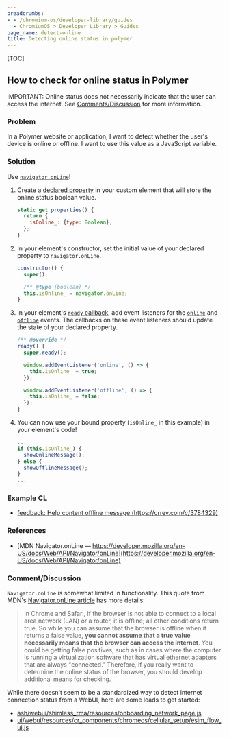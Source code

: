 ```yaml
---
breadcrumbs:
- - /chromium-os/developer-library/guides
  - ChromiumOS > Developer Library > Guides
page_name: detect-online
title: Detecting online status in polymer
---
```


[TOC]

## How to check for online status in Polymer

IMPORTANT: Online status does not necessarily indicate that the user can access
the internet. See [Comments/Discussion](#commentdiscussion) for more
information.

### Problem

In a Polymer website or application, I want to detect whether the user's device
is online or offline. I want to use this value as a JavaScript variable.

### Solution

Use
[`navigator.onLine`](https://developer.mozilla.org/en-US/docs/Web/API/Navigator/onLine)!

1.  Create a
    [declared property](https://polymer-library.polymer-project.org/3.0/docs/devguide/properties)
    in your custom element that will store the online status boolean value.

    ```javascript
    static get properties() {
      return {
        isOnline_: {type: Boolean},
      };
    }
    ```

2.  In your element's constructor, set the initial value of your declared
    property to `navigator.onLine`.

    ```javascript
    constructor() {
      super();

      /** @type {boolean} */
      this.isOnline_ = navigator.onLine;
    }
    ```

3.  In your element's
    [`ready` callback](https://polymer-library.polymer-project.org/3.0/docs/devguide/custom-elements#ready-callback),
    add event listeners for the
    [`online`](https://developer.mozilla.org/en-US/docs/Web/API/Window/online_event)
    and
    [`offline`](https://developer.mozilla.org/en-US/docs/Web/API/Window/offline_event)
    events. The callbacks on these event listeners should update the state of
    your declared property.

    ```javascript
    /** @override */
    ready() {
      super.ready();

      window.addEventListener('online', () => {
        this.isOnline_ = true;
      });

      window.addEventListener('offline', () => {
        this.isOnline_ = false;
      });
    }
    ```

4.  You can now use your bound property (`isOnline_` in this example) in your
    element's code!

    ```javascript
    ...
    if (this.isOnline_) {
      showOnlineMessage();
    } else {
      showOfflineMessage();
    }
    ...
    ```

### Example CL

*   [feedback: Help content offline message (https://crrev.com/c/3784329)](https://crrev.com/c/3784329)

### References

*   [MDN Navigator.onLine —
    https://developer.mozilla.org/en-US/docs/Web/API/Navigator/onLine](https://developer.mozilla.org/en-US/docs/Web/API/Navigator/onLine)

### Comment/Discussion

`Navigator.onLine` is somewhat limited in functionality. This quote from MDN's
[Navigator.onLine article](https://developer.mozilla.org/en-US/docs/Web/API/Navigator/onLine)
has more details:

> In Chrome and Safari, if the browser is not able to connect to a local area
> network (LAN) or a router, it is offline; all other conditions return true. So
> while you can assume that the browser is offline when it returns a false
> value, **you cannot assume that a true value necessarily means that the
> browser can access the internet**. You could be getting false positives, such
> as in cases where the computer is running a virtualization software that has
> virtual ethernet adapters that are always "connected." Therefore, if you
> really want to determine the online status of the browser, you should develop
> additional means for checking.

While there doesn't seem to be a standardized way to detect internet connection
status from a WebUI, here are some leads to get started:

*   [ash/webui/shimless_rma/resources/onboarding_network_page.js](https://source.chromium.org/chromium/chromium/src/+/main:ash/webui/shimless_rma/resources/onboarding_network_page.js;l=169-180;drc=09076fa5428a1a379ed4849b80b7463cf371716e)
*   [ui/webui/resources/cr_components/chromeos/cellular_setup/esim_flow_ui.js](https://source.chromium.org/chromium/chromium/src/+/main:ui/webui/resources/cr_components/chromeos/cellular_setup/esim_flow_ui.js;l=272;drc=357a9e5df7bd8979ecbb955ce6024f1853511618)
